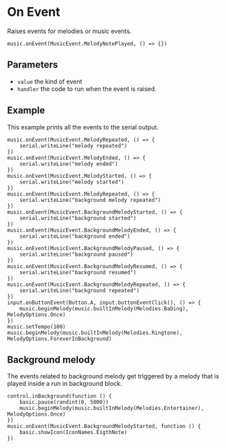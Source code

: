 # On Event

Raises events for melodies or music events.

```sig
music.onEvent(MusicEvent.MelodyNotePlayed, () => {})
```

## Parameters

* ``value`` the kind of event
* ``handler`` the code to run when the event is raised.

## Example

This example prints all the events to the serial output.

```blocks
music.onEvent(MusicEvent.MelodyRepeated, () => {
    serial.writeLine("melody repeated")
})
music.onEvent(MusicEvent.MelodyEnded, () => {
    serial.writeLine("melody ended")
})
music.onEvent(MusicEvent.MelodyStarted, () => {
    serial.writeLine("melody started")
})
music.onEvent(MusicEvent.MelodyRepeated, () => {
    serial.writeLine("background melody repeated")
})
music.onEvent(MusicEvent.BackgroundMelodyStarted, () => {
    serial.writeLine("background started")
})
music.onEvent(MusicEvent.BackgroundMelodyEnded, () => {
    serial.writeLine("background ended")
})
music.onEvent(MusicEvent.BackgroundMelodyPaused, () => {
    serial.writeLine("background paused")
})
music.onEvent(MusicEvent.BackgroundMelodyResumed, () => {
    serial.writeLine("background resumed")
})
music.onEvent(MusicEvent.BackgroundMelodyRepeated, () => {
    serial.writeLine("background repeated")
})
input.onButtonEvent(Button.A, input.buttonEventClick(), () => {
    music.beginMelody(music.builtInMelody(Melodies.BaDing), MelodyOptions.Once)
})
music.setTempo(100)
music.beginMelody(music.builtInMelody(Melodies.Ringtone), MelodyOptions.ForeverInBackground)
```

## Background melody

The events related to background melody get triggered by a melody that is played inside a run in background block.

```
control.inBackground(function () {
    basic.pause(randint(0, 5000))
    music.beginMelody(music.builtInMelody(Melodies.Entertainer), MelodyOptions.Once)
})
music.onEvent(MusicEvent.BackgroundMelodyStarted, function () {
    basic.showIcon(IconNames.EigthNote)
})
```
